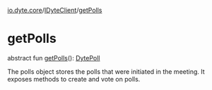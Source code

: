[io.dyte.core](../index.md)/[IDyteClient](index.md)/[getPolls](get-polls.md)

# getPolls


abstract fun [getPolls](get-polls.md)(): [DytePoll](../../com.dyte.mobilecorekmm.models/-dyte-poll/index.md)

The polls object stores the polls that were initiated in the meeting. It exposes methods to create and vote on polls.
